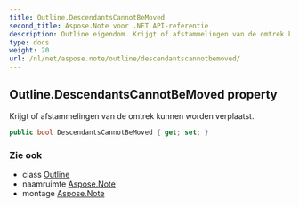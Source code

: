 ```yaml
---
title: Outline.DescendantsCannotBeMoved
second_title: Aspose.Note voor .NET API-referentie
description: Outline eigendom. Krijgt of afstammelingen van de omtrek kunnen worden verplaatst.
type: docs
weight: 20
url: /nl/net/aspose.note/outline/descendantscannotbemoved/
---
```

## Outline.DescendantsCannotBeMoved property

Krijgt of afstammelingen van de omtrek kunnen worden verplaatst.

```csharp
public bool DescendantsCannotBeMoved { get; set; }
```

### Zie ook

* class [Outline](../)
* naamruimte [Aspose.Note](../../outline/)
* montage [Aspose.Note](../../../)


